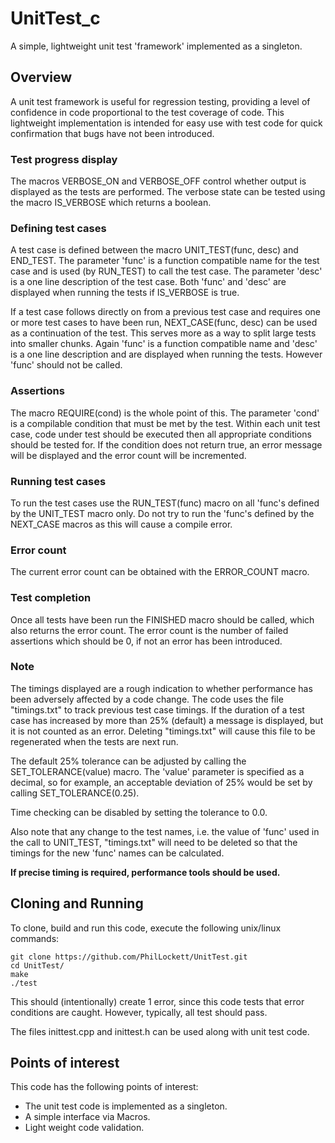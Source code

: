 # UnitTest_c
A simple, lightweight unit test 'framework' implemented as a singleton.

## Overview
A unit test framework is useful for regression testing, providing a level of
confidence in code proportional to the test coverage of code. This lightweight
implementation is intended for easy use with test code for quick confirmation
that bugs have not been introduced.

### Test progress display
The macros VERBOSE_ON and VERBOSE_OFF control whether output is displayed as
the tests are performed. The verbose state can be tested using the macro
IS_VERBOSE which returns a boolean.

### Defining test cases
A test case is defined between the macro UNIT_TEST(func, desc) and END_TEST.
The parameter 'func' is a function compatible name for the test case and is
used (by RUN_TEST) to call the test case. The parameter 'desc' is a one line
description of the test case. Both 'func' and 'desc' are displayed when
running the tests if IS_VERBOSE is true.

If a test case follows directly on from a previous test case and requires one
or more test cases to have been run, NEXT_CASE(func, desc) can be used as a
continuation of the test. This serves more as a way to split large tests into
smaller chunks. Again 'func' is a function compatible name and 'desc' is a one
line description and are displayed when running the tests. However 'func' 
should not be called.

### Assertions
The macro REQUIRE(cond) is the whole point of this. The parameter 'cond' is
a compilable condition that must be met by the test. Within each unit test
case, code under test should be executed then all appropriate conditions 
should be tested for. If the condition does not return true, an error message
will be displayed and the error count will be incremented.

### Running test cases
To run the test cases use the RUN_TEST(func) macro on all 'func's defined by
the UNIT_TEST macro only. Do not try to run the 'func's defined by the 
NEXT_CASE macros as this will cause a compile error.

### Error count
The current error count can be obtained with the ERROR_COUNT macro.

### Test completion
Once all tests have been run the FINISHED macro should be called, which also
returns the error count. The error count is the number of failed assertions 
which should be 0, if not an error has been introduced.

### Note
The timings displayed are a rough indication to whether performance has been
adversely affected by a code change. The code uses the file "timings.txt" to
track previous test case timings. If the duration of a test case has increased
by more than 25% (default) a message is displayed, but it is not counted as an
error. Deleting "timings.txt" will cause this file to be regenerated when the
tests are next run.

The default 25% tolerance can be adjusted by calling the SET_TOLERANCE(value)
macro. The 'value' parameter is specified as a decimal, so for example, an
acceptable deviation of 25% would be set by calling SET_TOLERANCE(0.25).

Time checking can be disabled by setting the tolerance to 0.0.

Also note that any change to the test names, i.e. the value of 'func' used in
the call to UNIT_TEST, "timings.txt" will need to be deleted so that the
timings for the new 'func' names can be calculated.

**If precise timing is required, performance tools should be used.**

## Cloning and Running
To clone, build and run this code, execute the following unix/linux commands:

    git clone https://github.com/PhilLockett/UnitTest.git
    cd UnitTest/
    make
    ./test

This should (intentionally) create 1 error, since this code tests that error 
conditions are caught. However, typically, all test should pass. 

The files inittest.cpp and inittest.h can be used along with unit test code.

## Points of interest
This code has the following points of interest:

  * The unit test code is implemented as a singleton.
  * A simple interface via Macros.
  * Light weight code validation.
